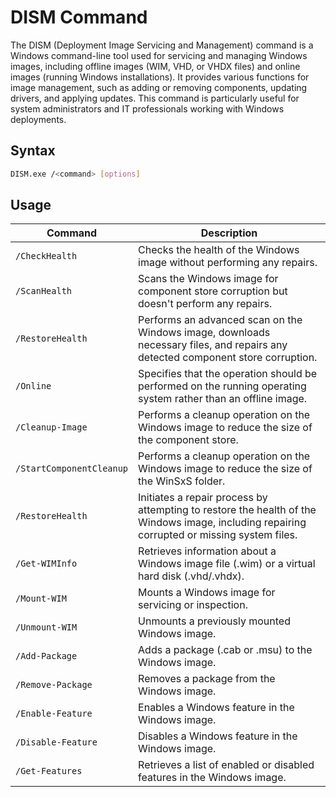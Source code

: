 # DISM Command
The DISM (Deployment Image Servicing and Management) command is a Windows command-line tool used for servicing and managing Windows images, including offline images (WIM, VHD, or VHDX files) and online images (running Windows installations). It provides various functions for image management, such as adding or removing components, updating drivers, and applying updates. This command is particularly useful for system administrators and IT professionals working with Windows deployments.

## Syntax
```bash
DISM.exe /<command> [options]
```

## Usage
| Command                  | Description                                                                                                                                 |
| ------------------------ | ------------------------------------------------------------------------------------------------------------------------------------------- |
| `/CheckHealth`           | Checks the health of the Windows image without performing any repairs.                                                                      |
| `/ScanHealth`            | Scans the Windows image for component store corruption but doesn't perform any repairs.                                                     |
| `/RestoreHealth`         | Performs an advanced scan on the Windows image, downloads necessary files, and repairs any detected component store corruption.             |
| `/Online`                | Specifies that the operation should be performed on the running operating system rather than an offline image.                              |
| `/Cleanup-Image`         | Performs a cleanup operation on the Windows image to reduce the size of the component store.                                                |
| `/StartComponentCleanup` | Performs a cleanup operation on the Windows image to reduce the size of the WinSxS folder.                                                  |
| `/RestoreHealth`         | Initiates a repair process by attempting to restore the health of the Windows image, including repairing corrupted or missing system files. |
| `/Get-WIMInfo`           | Retrieves information about a Windows image file (.wim) or a virtual hard disk (.vhd/.vhdx).                                                |
| `/Mount-WIM`             | Mounts a Windows image for servicing or inspection.                                                                                         |
| `/Unmount-WIM`           | Unmounts a previously mounted Windows image.                                                                                                |
| `/Add-Package`           | Adds a package (.cab or .msu) to the Windows image.                                                                                         |
| `/Remove-Package`        | Removes a package from the Windows image.                                                                                                   |
| `/Enable-Feature`        | Enables a Windows feature in the Windows image.                                                                                             |
| `/Disable-Feature`       | Disables a Windows feature in the Windows image.                                                                                            |
| `/Get-Features`          | Retrieves a list of enabled or disabled features in the Windows image.                                                                      |